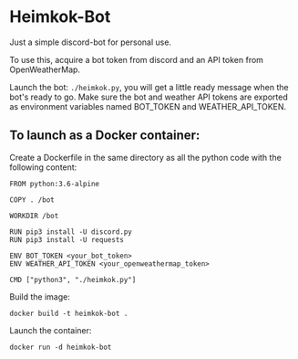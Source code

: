 # Heimkok-Bot
Just a simple discord-bot for personal use.

To use this, acquire a bot token from discord and an API token from OpenWeatherMap.

Launch the bot: `./heimkok.py`, you will get a little ready message when the bot's ready to go. Make sure the bot and weather API tokens are exported as environment variables named BOT_TOKEN and WEATHER_API_TOKEN.

## To launch as a Docker container:
Create a Dockerfile in the same directory as all the python code with the following content:
```
FROM python:3.6-alpine

COPY . /bot

WORKDIR /bot

RUN pip3 install -U discord.py
RUN pip3 install -U requests

ENV BOT_TOKEN <your_bot_token>
ENV WEATHER_API_TOKEN <your_openweathermap_token>

CMD ["python3", "./heimkok.py"]

```
Build the image:
```
docker build -t heimkok-bot .
```
Launch the container:
```
docker run -d heimkok-bot
```
